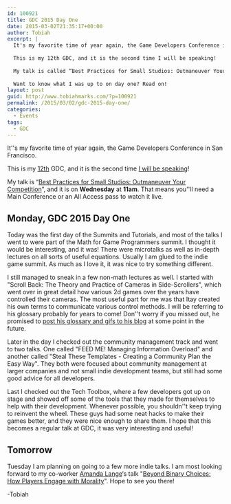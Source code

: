 ```yaml
---
id: 100921
title: GDC 2015 Day One
date: 2015-03-02T21:35:17+00:00
author: Tobiah
excerpt: |
  It's my favorite time of year again, the Game Developers Conference in San Francisco.
  
  This is my 12th GDC, and it is the second time I will be speaking!
  
  My talk is called “Best Practices for Small Studios: Outmaneuver Your Competition”, and it is on Wednesday at 11am. That means you'll need a Main Conference or an All Access pass in order to watch it live.
  
  Want to know what I was up to on day one? Read on!
layout: post
guid: http://www.tobiahmarks.com/?p=100921
permalink: /2015/03/02/gdc-2015-day-one/
categories:
  - Events
tags:
  - GDC
---
```

It''s my favorite time of year again, the Game Developers Conference in San Francisco.

This is my [12th](http://www.tobiahmarks.com/2014/11/ten-gdcs/) GDC, and it is the second time [I will be speaking](http://www.tobiahmarks.com/2015/01/gdc-best-practices-small-studios/)!

My talk is “[Best Practices for Small Studios: Outmaneuver Your Competition](http://schedule.gdconf.com/session/best-practices-for-small-studios-outmaneuver-your-competition)”, and it is on **Wednesday** at **11am**. That means you''ll need a Main Conference or an All Access pass to watch it live.

<!--more-->

## Monday, GDC 2015 Day One

Today was the first day of the Summits and Tutorials, and most of the talks I went to were part of the Math for Game Programmers summit. I thought it would be interesting, and it was! There were microtalks as well as in-depth lectures on all sorts of useful equations. Usually I am glued to the indie game summit. As much as I love it, it was nice to try something different.

I still managed to sneak in a few non-math lectures as well. I started with "Scroll Back: The Theory and Practice of Cameras in Side-Scrollers", which went over in great detail how various 2d games over the years have controlled their cameras. The most useful part for me was that Itay created his own terms to communicate various control methods. I will be referring to his glossary probably for years to come! Don''t worry if you missed out, he promised to [post his glossary and gifs to his blog](Itaykeren.tumblr.com "Itay's Blog") at some point in the future.

Later in the day I checked out the community management track and went to two talks. One called "FEED ME! Managing Information Overload" and another called "Steal These Templates - Creating a Community Plan the Easy Way". They both were focused about community management at larger companies and not small indie development teams, but still had some good advice for all developers.

Last I checked out the Tech Toolbox, where a few developers got up on stage and showed off some of the tools that they made for themselves to help with their development. Whenever possible, you shouldn''t keep trying to reinvent the wheel. These guys had some neat hacks to make their games better, and they were nice enough to share them. I hope that this becomes a regular talk at GDC, it was very interesting and useful!

## Tomorrow

Tuesday I am planning on going to a few more indie talks. I am most looking forward to my co-worker [Amanda Lange](http://secondtruth.com/)&#8216;s talk "[Beyond Binary Choices: How Players Engage with Morality](http://www.schedule.gdconf.com/session/beyond-binary-choices-how-players-engage-with-morality)". Hope to see you there!

-Tobiah